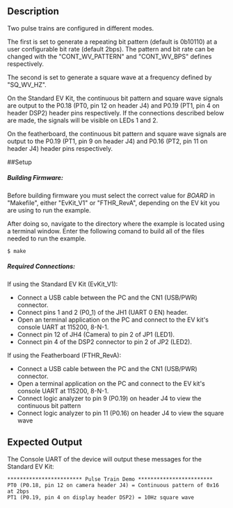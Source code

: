 ## Description

Two pulse trains are configured in different modes.  

The first is set to generate a repeating bit pattern (default is 0b10110) at a user configurable bit rate (default 2bps). The pattern and bit rate can be changed with the "CONT\_WV\_PATTERN" and "CONT\_WV\_BPS" defines respectively.

The second is set to generate a square wave at a frequency defined by "SQ\_WV\_HZ".

On the Standard EV Kit, the continuous bit pattern and square wave signals are output to the P0.18 (PT0, pin 12 on header J4) and P0.19 (PT1, pin 4 on header DSP2) header pins respectively. If the connections described below are made, the signals will be visible on LEDs 1 and 2.

On the featherboard, the continuous bit pattern and square wave signals are output to the P0.19 (PT1, pin 9 on header J4) and P0.16 (PT2, pin 11 on header J4) header pins respectively.

##Setup

##### Building Firmware:

Before building firmware you must select the correct value for _BOARD_  in "Makefile", either "EvKit\_V1" or "FTHR\_RevA", depending on the EV kit you are using to run the example.

After doing so, navigate to the directory where the example is located using a terminal window. Enter the following comand to build all of the files needed to run the example.

```
$ make
```

##### Required Connections:

If using the Standard EV Kit (EvKit_V1):
-   Connect a USB cable between the PC and the CN1 (USB/PWR) connector.
-   Connect pins 1 and 2 (P0_1) of the JH1 (UART 0 EN) header.
-   Open an terminal application on the PC and connect to the EV kit's console UART at 115200, 8-N-1.
-   Connect pin 12 of JH4 (Camera) to pin 2 of JP1 (LED1).
-   Connect pin 4 of the DSP2 connector to pin 2 of JP2 (LED2).

If using the Featherboard (FTHR_RevA):
-   Connect a USB cable between the PC and the CN1 (USB/PWR) connector.
-   Open a terminal application on the PC and connect to the EV kit's console UART at 115200, 8-N-1.
-   Connect logic analyzer to pin 9 (P0.19) on header J4 to view the continuous bit pattern
-   Connect logic analyzer to pin 11 (P0.16) on header J4 to view the square wave

## Expected Output

The Console UART of the device will output these messages for the Standard EV Kit:

```
************************ Pulse Train Demo ************************
PT0 (P0.18, pin 12 on camera header J4) = Continuous pattern of 0x16 at 2bps
PT1 (P0.19, pin 4 on display header DSP2) = 10Hz square wave
```